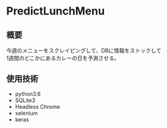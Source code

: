 # PredictLunchMenu
## 概要
今週のメニューをスクレイピングして、DBに情報をストックして  
1週間のどこかにあるカレーの日を予測させる。

## 使用技術
* python3.6
* SQLite3
* Headless Chrome
* selenium
* keras

